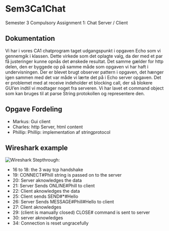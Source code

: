 Sem3Ca1Chat
===========

Semester 3 Compulsory Assignment 1: Chat Server / Client

Dokumentation
-------------
Vi har i vores CA1 chatprogram taget udgangspunkt i opgaven Echo som vi gennemgik i klassen. Dette virkede som det oplagte valg, da der med et par få justeringer kunne opnås det ønskede resultat. Det samme gælder for http delen, den er byggede op på samme måde som opgaven vi har haft i undervisningen.
Der er blevet brugt observer pattern i opgaven, det hænger igen sammen med det var måde vi lærte det på i Echo server opgaven. Det er problemet med at receive indeholder et blocking call, der så blokere GUI’en indtil vi modtager noget fra serveren.
Vi har lavet et command object som kan bruges til at parse String protokollen og representere den.

Opgave Fordeling
----------------
* Markus: Gui client
* Charles: http Server, html content
* Phillip: Phillip: implementation af stringprotocol

Wireshark example
-----------------
![Wireshark](http://i.imgur.com/lYAQzXv.jpg)
Stepthrough:
* 16 to 18: the 3 way tcp handshake
* 19: CONNECT#Phill string is passed on to the server
* 20: Server aknowledges the data
* 21: Server Sends ONLINE#Phill to client
* 22: Client aknowledges the data
* 25: Client sends SEND#*#Hello
* 26: Server Sends MESSAGE#Phill#Hello to client
* 27: Client aknowledges
* 29: (client is manually closed) CLOSE# command is sent to server
* 30: server aknowledges
* 34: Connection is reset ungracefully
